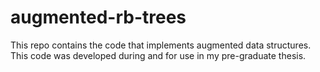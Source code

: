 # augmented-rb-trees
This repo contains the code that implements augmented data structures. 
This code was developed during and for use in my pre-graduate thesis. 
